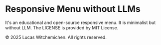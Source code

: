 # Responsive Menu without LLMs

It's an educational and open-source responsive menu. It is minimalist but without LLM.
The LICENSE is provided by MIT License.

&copy; 2025 Lucas Witchemichen. All rights reserved.
